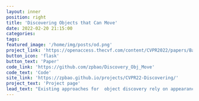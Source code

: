 ```yaml
---
layout: inner
position: right
title: 'Discovering Objects that Can Move'
date: 2022-02-20 21:15:00
categories:
tags: 
featured_image: '/home/img/posts/od.png'
project_link: 'https://openaccess.thecvf.com/content/CVPR2022/papers/Bao_Discovering_Objects_That_Can_Move_CVPR_2022_paper.pdf'
button_icon: 'flask'
button_text: 'Paper'
code_link: 'https://github.com/zpbao/Discovery_Obj_Move'
code_text: 'Code'
site_link: 'https://zpbao.github.io/projects/CVPR22-Discovering/'
project_text: 'Project page' 
lead_text: "Existing approaches for  object discovery rely on appearance cues, such as color, texture and location. However, by relying on appearance alone, these methods fail to reliably separate objects from the background in cluttered scenes. To resolve this ambiguity, in this work we choose to focus on dynamic objects -- entities that are capable of moving independently in the world."
---
```


